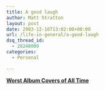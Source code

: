 ```yaml
---
title: A good laugh
author: Matt Stratton
layout: post
date: 2003-12-16T13:02:00+00:00
url: /life-in-general/a-good-laugh
dsq_thread_id:
  - 28248009
categories:
  - Personal

---
```

**[Worst Album Covers of All Time][1]**

 [1]: http://www.cenedella.com/stone/archives/000302.html